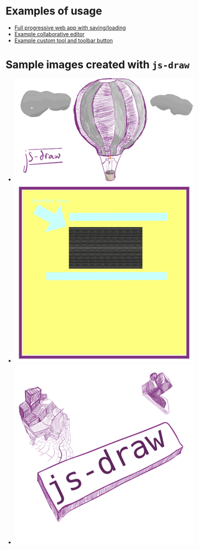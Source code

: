# Examples of usage
 * [Full progressive web app with saving/loading](./example/index.md)
 * [Example collaborative editor](./example-collaborative/index.md)
 * [Example custom tool and toolbar button](./example-custom-tools/index.md)

# Sample images created with `js-draw`
 * [![Drawing: Hot air balloon with js-draw written to the left.](./img/sample/sample-1.svg)](./img/sample/sample-1.svg)
 * [![Drawing: embedded image labels an arrow pointing to an autosterogram.](./img/sample/sample-2.svg)](./img/sample/sample-2.svg)
 * [![Drawing: js-draw written, surrounded by shapes.](./img/sample/sample-3.svg)](./img/sample/sample-3.svg)